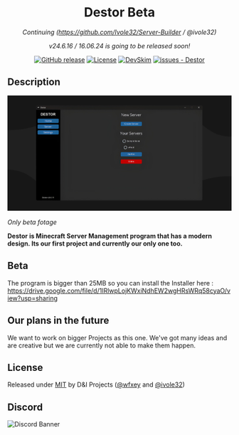 <div align="center">
  
# Destor Beta

*Continuing (https://github.com/Ivole32/Server-Builder / @ivole32)*

*v24.6.16 / 16.06.24 is going to be released soon!*

[![GitHub release](https://img.shields.io/github/release/wfxey/Destor?include_prereleases=&sort=semver&color=blue)](https://github.com/wfxey/Destor/releases/)
[![License](https://img.shields.io/badge/License-MIT-blue)](#license)
[![DevSkim](https://github.com/wfxey/Destor/actions/workflows/devskim.yml/badge.svg)](https://github.com/wfxey/Destor/actions/workflows/devskim.yml)
[![issues - Destor](https://img.shields.io/github/issues/wfxey/Destor)](https://github.com/wfxey/Destor/issues)

</div>

## Description

<img src="https://raw.githubusercontent.com/wfxey/wfxey/main/Picture.png">

*Only beta fotage*

**Destor is Minecraft Server Management program that has a modern design. Its our first project and currently our only one too.**

## Beta

The program is bigger than 25MB so you can install the Installer here : https://drive.google.com/file/d/1IRlwpLojKWxiNdhEW2wgHRsWRq58cyaO/view?usp=sharing 

## Our plans in the future
We want to work on bigger Projects as this one. We've got many ideas and are creative but we are currently not able to make them happen.

## License

Released under [MIT](/LICENSE) by D&I Projects ([@wfxey](https://github.com/wfxey) and [@ivole32](https://github.com/ivole32))

## Discord
![Discord Banner](https://discord.com/api/guilds/1230908371490570314/widget.png?style=banner2)
